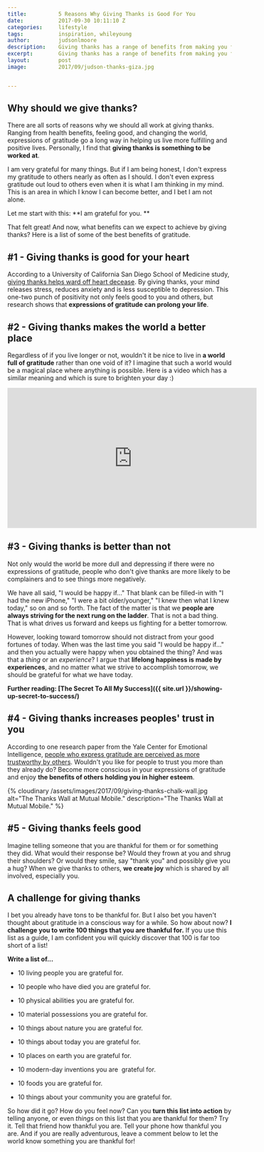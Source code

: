 ```yaml
---
title:			5 Reasons Why Giving Thanks is Good For You
date:			2017-09-30 10:11:10 Z
categories:		lifestyle
tags:			inspiration, whileyoung
author:			judsonlmoore
description:	Giving thanks has a range of benefits from making you feel better to making the world a better place. Learn more and take the thanksgiving challenge.
excerpt:		Giving thanks has a range of benefits from making you feel better to making the world a better place. Learn more and take the thanksgiving challenge.
layout:			post
image:			2017/09/judson-thanks-giza.jpg


---
```


## Why should we give thanks?

There are all sorts of reasons why we should all work at giving thanks. Ranging from health benefits, feeling good, and changing the world, expressions of gratitude go a long way in helping us live more fulfilling and positive lives. Personally, I find that **giving thanks is something to be worked at**.

I am very grateful for many things. But if I am being honest, I don't express my gratitude to others nearly as often as I should. I don't even express gratitude out loud to others even when it is what I am thinking in my mind. This is an area in which I know I can become better, and I bet I am not alone.

Let me start with this: **I am grateful for you. **

That felt great! And now, what benefits can we expect to achieve by giving thanks? Here is a list of some of the best benefits of gratitude.

## #1 - Giving thanks is good for your heart

According to a University of California San Diego School of Medicine study, [giving thanks helps ward off heart decease](http://www.npr.org/sections/health-shots/2015/11/23/456656055/gratitude-is-good-for-the-soul-and-it-helps-the-heart-too). By giving thanks, your mind releases stress, reduces anxiety and is less susceptible to depression. This one-two punch of positivity not only feels good to you and others, but research shows that **expressions of gratitude can prolong your life**.

## #2 - Giving thanks makes the world a better place

Regardless of if you live longer or not, wouldn't it be nice to live in **a world full of gratitude** rather than one void of it? I imagine that such a world would be a magical place where anything is possible. Here is a video which has a similar meaning and which is sure to brighten your day :)

<iframe width="560" height="315" src="https://www.youtube.com/watch?v=K65rOLPGQyU" frameborder="0" allow="accelerometer; autoplay; encrypted-media; gyroscope; picture-in-picture" allowfullscreen></iframe>

## #3 - Giving thanks is better than not

Not only would the world be more dull and depressing if there were no expressions of gratitude, people who don't give thanks are more likely to be complainers and to see things more negatively.

We have all said, "I would be happy if..." That blank can be filled-in with "I had the new iPhone," "I were a bit older/younger," "I knew then what I knew today," so on and so forth. The fact of the matter is that we **people are always striving for the next rung on the ladder**. That is not a bad thing. That is what drives us forward and keeps us fighting for a better tomorrow.

However, looking toward tomorrow should not distract from your good fortunes of today. When was the last time you said "I would be happy if..." and then you actually were happy when you obtained the thing? And was that a *thing* or an *experience*? I argue that **lifelong happiness is made by experiences**, and no matter what we strive to accomplish tomorrow, we should be grateful for what we have today.

**Further reading: [The Secret To All My Success]({{ site.url }}/showing-up-secret-to-success/)**

## #4 - Giving thanks increases peoples' trust in you

According to one research paper from the Yale Center for Emotional Intelligence, [people who express gratitude are perceived as more trustworthy by others](http://ei.yale.edu/what-is-gratitude/). Wouldn't you like for people to trust you more than they already do? Become more conscious in your expressions of gratitude and enjoy **the benefits of others holding you in higher esteem**.

{% cloudinary /assets/images/2017/09/giving-thanks-chalk-wall.jpg alt="The Thanks Wall at Mutual Mobile." description="The Thanks Wall at Mutual Mobile." %}

## #5 - Giving thanks feels good

Imagine telling someone that you are thankful for them or for something they did. What would their response be? Would they frown at you and shrug their shoulders? Or would they smile, say "thank you" and possibly give you a hug? When we give thanks to others, **we create joy** which is shared by all involved, especially you.

## A challenge for giving thanks

I bet you already have tons to be thankful for. But I also bet you haven't thought about gratitude in a conscious way for a while. So how about now? **I challenge you to write 100 things that you are thankful for.** If you use this list as a guide, I am confident you will quickly discover that 100 is far too short of a list!

**Write a list of...**

- 10 living people you are grateful for.

- 10 people who have died you are grateful for.

- 10 physical abilities you are grateful for.

- 10 material possessions you are grateful for.

- 10 things about nature you are grateful for.

- 10 things about today you are grateful for.

- 10 places on earth you are grateful for.

- 10 modern-day inventions you are  grateful for.

- 10 foods you are grateful for.

- 10 things about your community you are grateful for.

So how did it go? How do you feel now? Can you **turn this list into action** by telling anyone, or even *things* on this list that you are thankful for them? Try it. Tell that friend how thankful you are. Tell your phone how thankful you are. And if you are really adventurous, leave a comment below to let the world know something you are thankful for!
